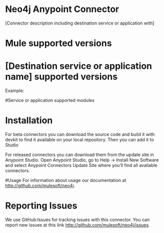 # Neo4j Anypoint Connector

[Connector description including destination service or application with]

# Mule supported versions

# [Destination service or application name] supported versions
Example:

#Service or application supported modules



# Installation 
For beta connectors you can download the source code and build it with devkit to find it available on your local repository. Then you can add it to Studio

For released connectors you can download them from the update site in Anypoint Studio. 
Open Anypoint Studio, go to Help → Install New Software and select Anypoint Connectors Update Site where you’ll find all avaliable connectors.

#Usage
For information about usage our documentation at http://github.com/mulesoft/neo4j.

# Reporting Issues

We use GitHub:Issues for tracking issues with this connector. You can report new issues at this link http://github.com/mulesoft/neo4j/issues.